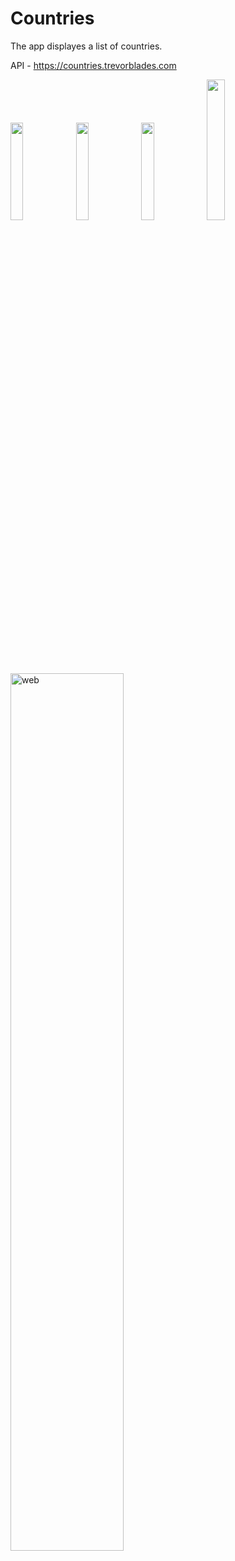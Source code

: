 # Countries

The app displayes a list of countries. 

API - https://countries.trevorblades.com

<p align="start">
  <img src="https://user-images.githubusercontent.com/23102335/176018360-8faaec14-12f9-4755-8b46-c0468f2b58e2.png" width="20%">
  <img src="https://user-images.githubusercontent.com/23102335/176018359-f13ec491-c7b2-4283-8c28-06f139b99030.png" width="20%">
  <img src="https://user-images.githubusercontent.com/23102335/176018345-2fd17a12-3df5-4751-a876-64dbe779154f.png" width="20%">
  <img src="https://user-images.githubusercontent.com/23102335/176018621-04579a53-9c73-4625-9a4c-775639ae1e0f.png" width="24%">
</p>

<img width="60%" alt="web" src="https://user-images.githubusercontent.com/23102335/176018243-d320a5a0-3eab-4ef4-948f-425b13325f79.png">
